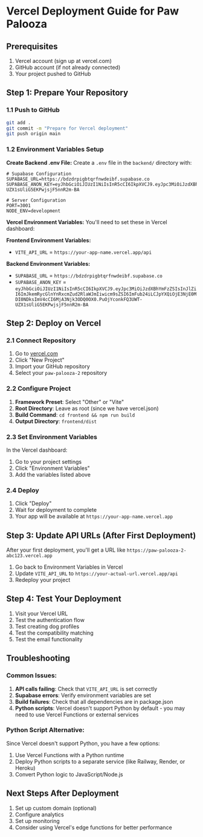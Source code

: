# Vercel Deployment Guide for Paw Palooza

## Prerequisites
1. Vercel account (sign up at vercel.com)
2. GitHub account (if not already connected)
3. Your project pushed to GitHub

## Step 1: Prepare Your Repository

### 1.1 Push to GitHub
```bash
git add .
git commit -m "Prepare for Vercel deployment"
git push origin main
```

### 1.2 Environment Variables Setup

**Create Backend .env File:**
Create a `.env` file in the `backend/` directory with:
```env
# Supabase Configuration
SUPABASE_URL=https://bdzdrpigbtqrfnwdeibf.supabase.co
SUPABASE_ANON_KEY=eyJhbGciOiJIUzI1NiIsInR5cCI6IkpXVCJ9.eyJpc3MiOiJzdXBhYmFzZSIsInJlZiI6ImJkemRycGlnYnRxcmZud2RlaWJmIiwicm9sZSI6ImFub24iLCJpYXQiOjE3NjE0MDI0NDksImV4cCI6MjA3Njk3ODQ0OX0.PuOjYconkFQ3UWT-UZX1sUliG5EKPwjsjF5nnR2m-BA

# Server Configuration
PORT=3001
NODE_ENV=development
```

**Vercel Environment Variables:**
You'll need to set these in Vercel dashboard:

**Frontend Environment Variables:**
- `VITE_API_URL` = `https://your-app-name.vercel.app/api`

**Backend Environment Variables:**
- `SUPABASE_URL` = `https://bdzdrpigbtqrfnwdeibf.supabase.co`
- `SUPABASE_ANON_KEY` = `eyJhbGciOiJIUzI1NiIsInR5cCI6IkpXVCJ9.eyJpc3MiOiJzdXBhYmFzZSIsInJlZiI6ImJkemRycGlnYnRxcmZud2RlaWJmIiwicm9sZSI6ImFub24iLCJpYXQiOjE3NjE0MDI0NDksImV4cCI6MjA3Njk3ODQ0OX0.PuOjYconkFQ3UWT-UZX1sUliG5EKPwjsjF5nnR2m-BA`

## Step 2: Deploy on Vercel

### 2.1 Connect Repository
1. Go to [vercel.com](https://vercel.com)
2. Click "New Project"
3. Import your GitHub repository
4. Select your `paw-palooza-2` repository

### 2.2 Configure Project
1. **Framework Preset**: Select "Other" or "Vite"
2. **Root Directory**: Leave as root (since we have vercel.json)
3. **Build Command**: `cd frontend && npm run build`
4. **Output Directory**: `frontend/dist`

### 2.3 Set Environment Variables
In the Vercel dashboard:
1. Go to your project settings
2. Click "Environment Variables"
3. Add the variables listed above

### 2.4 Deploy
1. Click "Deploy"
2. Wait for deployment to complete
3. Your app will be available at `https://your-app-name.vercel.app`

## Step 3: Update API URLs (After First Deployment)

After your first deployment, you'll get a URL like `https://paw-palooza-2-abc123.vercel.app`

1. Go back to Environment Variables in Vercel
2. Update `VITE_API_URL` to `https://your-actual-url.vercel.app/api`
3. Redeploy your project

## Step 4: Test Your Deployment

1. Visit your Vercel URL
2. Test the authentication flow
3. Test creating dog profiles
4. Test the compatibility matching
5. Test the email functionality

## Troubleshooting

### Common Issues:
1. **API calls failing**: Check that `VITE_API_URL` is set correctly
2. **Supabase errors**: Verify environment variables are set
3. **Build failures**: Check that all dependencies are in package.json
4. **Python scripts**: Vercel doesn't support Python by default - you may need to use Vercel Functions or external services

### Python Script Alternative:
Since Vercel doesn't support Python, you have a few options:
1. Use Vercel Functions with a Python runtime
2. Deploy Python scripts to a separate service (like Railway, Render, or Heroku)
3. Convert Python logic to JavaScript/Node.js

## Next Steps After Deployment

1. Set up custom domain (optional)
2. Configure analytics
3. Set up monitoring
4. Consider using Vercel's edge functions for better performance

